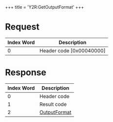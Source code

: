 +++
title = 'Y2R:GetOutputFormat'
+++

# Request

| Index Word | Description                |
|------------|----------------------------|
| 0          | Header code \[0x00040000\] |

# Response

| Index Word | Description                                               |
|------------|-----------------------------------------------------------|
| 0          | Header code                                               |
| 1          | Result code                                               |
| 2          | [OutputFormat](Camera_Services#OutputFormat_2 "wikilink") |
